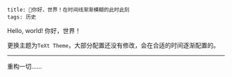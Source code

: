 ```
title: 🌟你好，世界！在时间线渐渐模糊的此时此刻
tags: 历史
```

Hello, world! 你好，世界！

<!--more-->

更换主题为`TeXt Theme`，大部分配置还没有修改，会在合适的时间逐渐配置的。

---

重构一切……